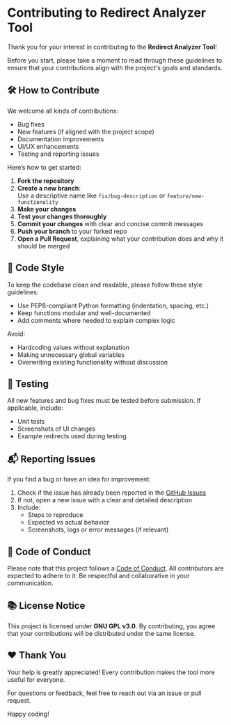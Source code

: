 # Contributing to Redirect Analyzer Tool

Thank you for your interest in contributing to the **Redirect Analyzer Tool**!

Before you start, please take a moment to read through these guidelines to ensure that your contributions align with the project's goals and standards.

## 🛠 How to Contribute

We welcome all kinds of contributions:
- Bug fixes
- New features (if aligned with the project scope)
- Documentation improvements
- UI/UX enhancements
- Testing and reporting issues

Here’s how to get started:

1. **Fork the repository**
2. **Create a new branch**:  
   Use a descriptive name like `fix/bug-description` or `feature/new-functionality`
3. **Make your changes**
4. **Test your changes thoroughly**
5. **Commit your changes** with clear and concise commit messages
6. **Push your branch** to your forked repo
7. **Open a Pull Request**, explaining what your contribution does and why it should be merged

## 📜 Code Style

To keep the codebase clean and readable, please follow these style guidelines:
- Use PEP8-compliant Python formatting (indentation, spacing, etc.)
- Keep functions modular and well-documented
- Add comments where needed to explain complex logic

Avoid:
- Hardcoding values without explanation
- Making unnecessary global variables
- Overwriting existing functionality without discussion

## 🧪 Testing

All new features and bug fixes must be tested before submission.
If applicable, include:
- Unit tests
- Screenshots of UI changes
- Example redirects used during testing

## 📬 Reporting Issues

If you find a bug or have an idea for improvement:
1. Check if the issue has already been reported in the [GitHub Issues](https://github.com/yourusername/redirect-analyzer/issues )
2. If not, open a new issue with a clear and detailed description
3. Include:
   - Steps to reproduce
   - Expected vs actual behavior
   - Screenshots, logs or error messages (if relevant)

## 🤝 Code of Conduct

Please note that this project follows a [Code of Conduct](CODE_OF_CONDUCT.md). All contributors are expected to adhere to it. Be respectful and collaborative in your communication.

## 📚 License Notice

This project is licensed under **GNU GPL v3.0**. By contributing, you agree that your contributions will be distributed under the same license.

## ❤️ Thank You

Your help is greatly appreciated! Every contribution makes the tool more useful for everyone.

For questions or feedback, feel free to reach out via an issue or pull request.

Happy coding!
